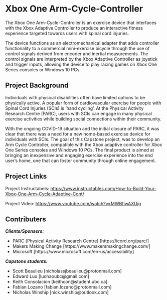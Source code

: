 # Xbox One Arm-Cycle-Controller

The Xbox One Arm-Cycle-Controller is an exercise device that interfaces with the Xbox Adaptive Controller to produce an interactive fitness experience targeted towards users with spinal cord injuries. 

The device functions as an electromechanical adapter that adds controller functionality to a commercial mini-exercise bicycle through the use of control signals derived from encoder and inertial measurements. The control signals are interpreted by the Xbox Adaptive Controller as joystick and trigger inputs, allowing the device to play racing games on Xbox One Series consoles or Windows 10 PCs.

## Project Background
Individuals with physical disabilities often have limited options to be physically active. A popular form of cardiovascular exercise for people with Spinal Cord Injuries (SCIs) is ‘hand cycling’. At the Physical Activity Research Centre (PARC), users with SCIs can engage in many physical exercise activities while building social connections within their community. 

With the ongoing COVID-19 situation and the initial closure of PARC, it was clear that there was a need for a new home-based exercise device for individuals with SCIs. The goal of this Capstone project, was to develop an Arm Cycle Controller, compatible with the Xbox adaptive controller for Xbox One Series consoles and Windows 10 PCs. The final product is aimed at bringing an inexpensive and engaging exercise experience into the end user’s home, one that can foster community through online engagement. 

## Project Links
Project Instructabels: https://www.instructables.com/How-to-Build-Your-Xbox-One-Arm-Cycle-Adaptive-Cont/

Project Video: https://www.youtube.com/watch?v=MWBfiwAXUjg

## Contributers
***Clients/Sponsers:***
<ul>
  <li>PARC (Physical Activity Research Centre) [https://icord.org/parc/]</li>
  <li>Makers Making Change [https://www.makersmakingchange.com/]</li>
  <li>Microsoft [https://www.microsoft.com/en-us/accessibility]</li>
</ul>

***Capstone students:***
<ul>
  <li>Scott Beaulieu [nicholassjbeaulieu@protonmail.com]</li>
  <li>Edward Luo [luohaoubc@gmail.com]</li>
  <li>Keith Consolacion [keithcon@student.ubc.ca]</li>
  <li>Fabian Lozano [fabian.lozano@protonmail.com]</li>
  <li>Nicholas Winship [nick.winship@outlook.com]</li>
</ul>
